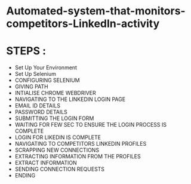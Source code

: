 # Automated-system-that-monitors-competitors-LinkedIn-activity

# STEPS :
* Set Up Your Environment
* Set Up Selenium
* CONFIGURING SELENIUM
* GIVING PATH
* INTIALISE CHROME WEBDRIVER
* NAVIGATING TO THE LINKEDIN LOGIN PAGE
* EMAIL ID DETAILS
* PASSWORD DETAILS
* SUBMITTING THE LOGIN FORM
* WAITING FOR FEW SEC TO ENSURE THE LOGIN PROCESS IS COMPLETE
* LOGIN FOR LIKEDIN IS COMPLETE
* NAVIGATING TO COMPETITORS LINKEDIN PROFILES
* SCRAPPING NEW CONNECTIONS
* EXTRACTING INFORMATION FROM THE PROFILES
* EXTRACT INFORMATION
* SENDING CONNECTION REQUESTS
* ENDING
  
